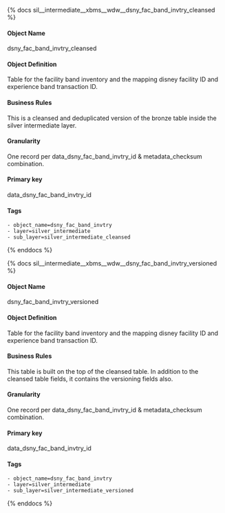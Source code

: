 {% docs sil__intermediate__xbms__wdw__dsny_fac_band_invtry_cleansed %}

#### Object Name
dsny_fac_band_invtry_cleansed

#### Object Definition
Table for the facility band inventory and the mapping disney facility ID and experience band transaction ID.

#### Business Rules
This is a cleansed and deduplicated version of the bronze table inside the silver intermediate layer.

#### Granularity
One record per data_dsny_fac_band_invtry_id & metadata_checksum combination.

#### Primary key
data_dsny_fac_band_invtry_id

#### Tags
    - object_name=dsny_fac_band_invtry
    - layer=silver_intermediate
    - sub_layer=silver_intermediate_cleansed

{% enddocs %}

{% docs sil__intermediate__xbms__wdw__dsny_fac_band_invtry_versioned %}

#### Object Name
dsny_fac_band_invtry_versioned

#### Object Definition
Table for the facility band inventory and the mapping disney facility ID and experience band transaction ID.

#### Business Rules
This table is built on the top of the cleansed table. In addition to the cleansed table fields, it contains the versioning fields also.

#### Granularity
One record per data_dsny_fac_band_invtry_id & metadata_checksum combination.

#### Primary key
data_dsny_fac_band_invtry_id

#### Tags
    - object_name=dsny_fac_band_invtry
    - layer=silver_intermediate
    - sub_layer=silver_intermediate_versioned

{% enddocs %}
